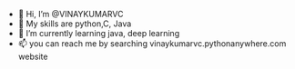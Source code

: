 - 👋 Hi, I’m @VINAYKUMARVC
- 👀 My skills are python,C, Java
- 🌱 I’m currently learning java, deep learning
- 📫 you can reach me by searching vinaykumarvc.pythonanywhere.com website

<!---
VINAYKUMARVC/VINAYKUMARVC is a ✨ special ✨ repository because its `README.md` (this file) appears on your GitHub profile.
You can click the Preview link to take a look at your changes.
--->

